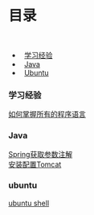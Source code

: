 # 目录  
    
- &nbsp;&nbsp;[学习经验](#learn)  
- &nbsp;&nbsp;[Java](#java)  
- &nbsp;&nbsp;[Ubuntu](#ubuntu)  

### <span id="learn">学习经验</span>  
[如何掌握所有的程序语言](2018/learn-program-language.md)
### <span id="java">Java</span>  
[Spring获取参数注解](2018/spring-get-data.md)  
[安装配置Tomcat](2018/install-setup-tomcat.md)  

### <span id="ubuntu">ubuntu</span>  
[ubuntu shell](2018/ubuntu-shell.md)
